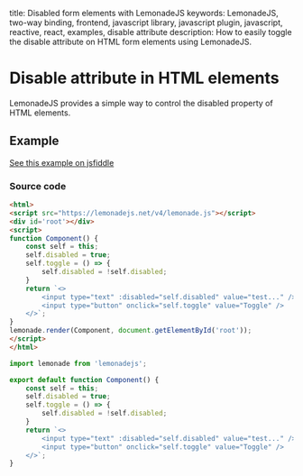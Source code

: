 title: Disabled form elements with LemonadeJS
keywords: LemonadeJS, two-way binding, frontend, javascript library, javascript plugin, javascript, reactive, react, examples, disable attribute
description: How to easily toggle the disable attribute on HTML form elements using LemonadeJS.

Disable attribute in HTML elements
==================================

LemonadeJS provides a simple way to control the disabled property of HTML elements.  
  

Example
-------

  

[See this example on jsfiddle](https://jsfiddle.net/spreadsheet/mh2d6w8f/)

  

### Source code

```html
<html>
<script src="https://lemonadejs.net/v4/lemonade.js"></script>
<div id='root'></div>
<script>
function Component() {
    const self = this;
    self.disabled = true;
    self.toggle = () => {
        self.disabled = !self.disabled;
    }
    return `<>
        <input type="text" :disabled="self.disabled" value="test..." />
        <input type="button" onclick="self.toggle" value="Toggle" />
    </>`;
}
lemonade.render(Component, document.getElementById('root'));
</script>
</html>
```
```javascript
import lemonade from 'lemonadejs';

export default function Component() {
    const self = this;
    self.disabled = true;
    self.toggle = () => {
        self.disabled = !self.disabled;
    }
    return `<>
        <input type="text" :disabled="self.disabled" value="test..." />
        <input type="button" onclick="self.toggle" value="Toggle" />
    </>`;
}
```